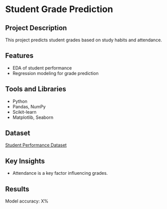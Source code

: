 # Student Grade Prediction

## Project Description
This project predicts student grades based on study habits and attendance.

## Features
- EDA of student performance
- Regression modeling for grade prediction

## Tools and Libraries
- Python
- Pandas, NumPy
- Scikit-learn
- Matplotlib, Seaborn

## Dataset
[Student Performance Dataset](https://www.kaggle.com/datasets/spscientist/students-performance-in-exams)

## Key Insights
- Attendance is a key factor influencing grades.

## Results
Model accuracy: X%
